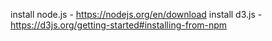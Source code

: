 install node.js - https://nodejs.org/en/download
install d3.js - https://d3js.org/getting-started#installing-from-npm
